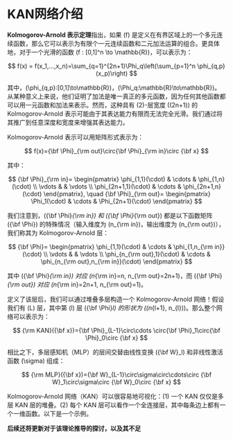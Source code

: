 # KAN网络介绍

**Kolmogorov-Arnold 表示定理**指出，如果 \(f\) 是定义在有界区域上的一个多元连续函数，那么它可以表示为有限个一元连续函数和二元加法运算的组合。更具体地，对于一个光滑的函数 \(f : [0,1]^n \to \mathbb{R}\)，可以表示为：

$$
f(x) = f(x_1,...,x_n)=\sum_{q=1}^{2n+1}\Phi_q\left(\sum_{p=1}^n \phi_{q,p}(x_p)\right)
$$

其中，\(\phi_{q,p}:[0,1]\to\mathbb{R}\)，\(\Phi_q:\mathbb{R}\to\mathbb{R}\)。从某种意义上来说，他们证明了加法是唯一真正的多元函数，因为任何其他函数都可以用一元函数和加法来表示。然而，这种具有 \(2\)-层宽度 \((2n+1)\) 的 Kolmogorov-Arnold 表示可能由于其表达能力有限而无法完全光滑。我们通过将其推广到任意深度和宽度来增强其表达能力。

Kolmogorov-Arnold 表示可以用矩阵形式表示为：

$$
f(x)={\bf \Phi}_{\rm out}\circ{\bf \Phi}_{\rm in}\circ {\bf x}
$$

其中：

$$
{\bf \Phi}_{\rm in}= 
\begin{pmatrix} 
\phi_{1,1}(\cdot) & \cdots & \phi_{1,n}(\cdot) \\ 
\vdots & & \vdots \\ 
\phi_{2n+1,1}(\cdot) & \cdots & \phi_{2n+1,n}(\cdot) 
\end{pmatrix},
\quad 
{\bf \Phi}_{\rm out}=
\begin{pmatrix} 
\Phi_1(\cdot) & \cdots & \Phi_{2n+1}(\cdot)
\end{pmatrix}
$$

我们注意到，\({\bf \Phi}_{\rm in}\) 和 \({\bf \Phi}_{\rm out}\) 都是以下函数矩阵 \({\bf \Phi}\) 的特殊情况（输入维度为 \(n_{\rm in}\)，输出维度为 \(n_{\rm out}\)），我们称其为 Kolmogorov-Arnold 层：

$$
{\bf \Phi}= 
\begin{pmatrix} 
\phi_{1,1}(\cdot) & \cdots & \phi_{1,n_{\rm in}}(\cdot) \\ 
\vdots & & \vdots \\ 
\phi_{n_{\rm out},1}(\cdot) & \cdots & \phi_{n_{\rm out},n_{\rm in}}(\cdot) 
\end{pmatrix}
$$

其中 \({\bf \Phi}_{\rm in}\) 对应 \(n_{\rm in}=n, n_{\rm out}=2n+1\)，而 \({\bf \Phi}_{\rm out}\) 对应 \(n_{\rm in}=2n+1, n_{\rm out}=1\)。

定义了该层后，我们可以通过堆叠多层构造一个 Kolmogorov-Arnold 网络！假设我们有 \(L\) 层，其中第 \(l\) 层 \({\bf \Phi}_l\) 的形状为 \((n_{l+1}, n_{l})\)。那么整个网络可以表示为：

$$
{\rm KAN}({\bf x})={\bf \Phi}_{L-1}\circ\cdots \circ{\bf \Phi}_1\circ{\bf \Phi}_0\circ {\bf x}
$$

相比之下，多层感知机（MLP）的层间交替由线性变换 \({\bf W}_l\) 和非线性激活函数 \(\sigma\) 组成：

$$
{\rm MLP}({\bf x})={\bf W}_{L-1}\circ\sigma\circ\cdots\circ {\bf W}_1\circ\sigma\circ {\bf W}_0\circ {\bf x}
$$

Kolmogorov-Arnold 网络（KAN）可以很容易地可视化：(1) 一个 KAN 仅仅是多层 KAN 层的堆叠。(2) 每个 KAN 层可以看作一个全连接层，其中每条边上都有一个一维函数。以下是一个示例。


**后续还将更新对于该理论推导的探讨，以及其不足**